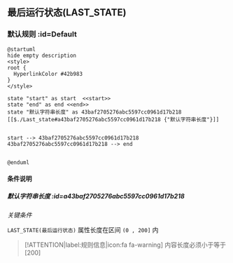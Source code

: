 ## 最后运行状态(LAST_STATE) <!-- {docsify-ignore-all} -->

   

### 默认规则 :id=Default

```plantuml
@startuml
hide empty description
<style>
root {
  HyperlinkColor #42b983
}
</style>

state "start" as start  <<start>>
state "end" as end <<end>>
state "默认字符串长度" as 43baf2705276abc5597cc0961d17b218 [[$./Last_state#a43baf2705276abc5597cc0961d17b218 {"默认字符串长度"}]]


start --> 43baf2705276abc5597cc0961d17b218 
43baf2705276abc5597cc0961d17b218 --> end 


@enduml
```

#### 条件说明

##### 默认字符串长度 :id=a43baf2705276abc5597cc0961d17b218


*关键条件*


`LAST_STATE(最后运行状态)` 属性长度在区间 `(0 , 200]` 内

> [!ATTENTION|label:规则信息|icon:fa fa-warning]
> 内容长度必须小于等于[200]







